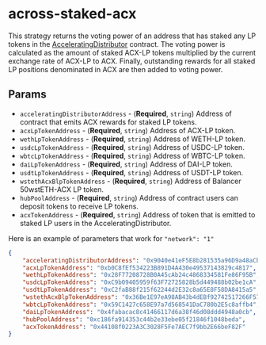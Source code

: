 # across-staked-acx

This strategy returns the voting power of an address that has staked any LP tokens in the [AcceleratingDistributor](https://etherscan.io/address/0x9040e41eF5E8b281535a96D9a48aCb8cfaBD9a48)
contract. The voting power is calculated as the amount of staked ACX-LP tokens multiplied by the current exchange
rate of ACX-LP to ACX. Finally, outstanding rewards for all staked LP positions denominated in ACX are then added to voting power.

## Params

- `acceleratingDistributorAddress` - (**Required**, `string`) Address of contract that emits ACX rewards for staked LP tokens.
- `acxLpTokenAddress` - (**Required**, `string`) Address of ACX-LP token.
- `wethLpTokenAddress` - (**Required**, `string`) Address of WETH-LP token.
- `usdcLpTokenAddress` - (**Required**, `string`) Address of USDC-LP token.
- `wbtcLpTokenAddress` - (**Required**, `string`) Address of WBTC-LP token.
- `daiLpTokenAddress` - (**Required**, `string`) Address of DAI-LP token.
- `usdtLpTokenAddress` - (**Required**, `string`) Address of USDT-LP token.
- `wstethAcxBlpTokenAddress` - (**Required**, `string`) Address of Balancer 50wstETH-ACX LP token.
- `hubPoolAddress` - (**Required**, `string`) Address of contract users can deposit tokens to receive LP tokens.
- `acxTokenAddress` - (**Required**, `string`) Address of token that is emitted to staked LP users in the AcceleratingDistributor.

Here is an example of parameters that work for `"network": "1"`

```json
{
    "acceleratingDistributorAddress": "0x9040e41eF5E8b281535a96D9a48aCb8cfaBD9a48",
    "acxLpTokenAddress": "0xb0C8fEf534223B891D4A430e49537143829c4817",
    "wethLpTokenAddress": "0x28F77208728B0A45cAb24c4868334581Fe86F95B",
    "usdcLpTokenAddress": "0xC9b09405959f63F72725828b5d449488b02be1cA",
    "usdtLpTokenAddress": "0xC2faB88f215f62244d2E32c8a65E8F58DA8415a5",
    "wstethAcxBlpTokenAddress": "0x36Be1E97eA98AB43b4dEBf92742517266F5731a3",
    "wbtcLpTokenAddress": "0x59C1427c658E97a7d568541DaC780b2E5c8affb4",
    "daiLpTokenAddress": "0x4fabacac8c41466117d6a38f46d08ddd4948a0cb",
    "hubPoolAddress": "0xc186fa914353c44b2e33ebe05f21846f1048beda",
    "acxTokenAddress": "0x44108f0223A3C3028F5Fe7AEC7f9bb2E66beF82F"
}
```
